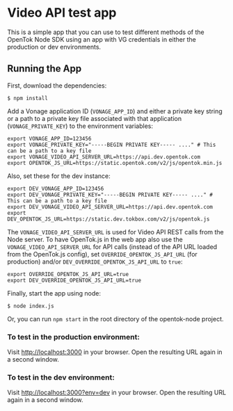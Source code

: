 # Video API test app

This is a simple app that you can use to test different methods of the OpenTok Node SDK
using an app with VG credentials in either the production or dev environments.


## Running the App

First, download the dependencies:

```
$ npm install
```

Add a Vonage application ID (`VONAGE_APP_ID`) and either a private key string
or a path to a private key file associated with that application (`VONAGE_PRIVATE_KEY`)
to the environment variables:

```
export VONAGE_APP_ID=123456
export VONAGE_PRIVATE_KEY="-----BEGIN PRIVATE KEY----- ...." # This can be a path to a key file
export VONAGE_VIDEO_API_SERVER_URL=https://api.dev.opentok.com
export OPENTOK_JS_URL=https://static.opentok.com/v2/js/opentok.min.js
```

Also, set these for the dev instance:

```
export DEV_VONAGE_APP_ID=123456
export DEV_VONAGE_PRIVATE_KEY="-----BEGIN PRIVATE KEY----- ...." # This can be a path to a key file
export DEV_VONAGE_VIDEO_API_SERVER_URL=https://api.dev.opentok.com
export DEV_OPENTOK_JS_URL=https://static.dev.tokbox.com/v2/js/opentok.js
```

The `VONAGE_VIDEO_API_SERVER_URL` is used for Video API REST calls from the Node server.
To have OpenTok.js in the web app also use the `VONAGE_VIDEO_API_SERVER_URL` for API calls
(instead of the API URL loaded from the OpenTok.js config), set `OVERRIDE_OPENTOK_JS_API_URL` 
(for production) and/or `DEV_OVERRIDE_OPENTOK_JS_API_URL` to `true`:

```
export OVERRIDE_OPENTOK_JS_API_URL=true
export DEV_OVERRIDE_OPENTOK_JS_API_URL=true
```

Finally, start the app using node:

```
$ node index.js
```

Or, you can run `npm start` in the root directory of the opentok-node project.

### To test in the production environment:

Visit <http://localhost:3000> in your browser. Open the resulting URL again in a second window.

### To test in the dev environment:

Visit <http://localhost:3000?env=dev> in your browser. Open the resulting URL again in a second window.

